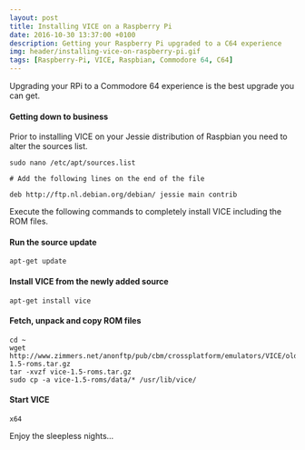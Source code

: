 ```yaml
---
layout: post
title: Installing VICE on a Raspberry Pi
date: 2016-10-30 13:37:00 +0100
description: Getting your Raspberry Pi upgraded to a C64 experience
img: header/installing-vice-on-raspberry-pi.gif
tags: [Raspberry-Pi, VICE, Raspbian, Commodore 64, C64]
---
```

Upgrading your RPi to a Commodore 64 experience is the best upgrade you can get.

#### Getting down to business

Prior to installing VICE on your Jessie distribution of Raspbian you need to alter the sources list.


    sudo nano /etc/apt/sources.list

    # Add the following lines on the end of the file

    deb http://ftp.nl.debian.org/debian/ jessie main contrib

Execute the following commands to completely install VICE including the ROM files.

#### Run the source update

    apt-get update

#### Install VICE from the newly added source

    apt-get install vice

#### Fetch, unpack and copy ROM files

    cd ~
    wget http://www.zimmers.net/anonftp/pub/cbm/crossplatform/emulators/VICE/old/vice-1.5-roms.tar.gz
    tar -xvzf vice-1.5-roms.tar.gz
    sudo cp -a vice-1.5-roms/data/* /usr/lib/vice/

#### Start VICE

    x64

Enjoy the sleepless nights...
